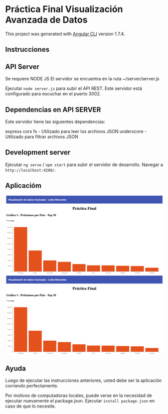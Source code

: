 # Práctica Final Visualización Avanzada de Datos

This project was generated with [Angular CLI](https://github.com/angular/angular-cli) version 1.7.4.

## Instrucciones

## API Server

Se requiere NODE JS 
El servidor se encuentra en la ruta ~/server/server.js

Ejecutar  ` node server.js ` para subir el API REST. Este servidor está configurado para escuchar en el puerto 3002.

## Dependencias en API SERVER

Este servidor tiene las siguientes dependencias:

express
cors
fs - Utilizado para leer los archivos JSON
underscore - Utilizado para filtrar archivos JSON


## Development server

Ejecutar `ng serve` /  `npm start` para subir el servidor de desarrollo. Navegar a `http://localhost:4200/`. 

## Aplicacióm

![Alt text](screenshots/grafico_1.png?raw=true "Gráfico #1:")
![Screenshot](screenshots/grafico_1.png)



## Ayuda

Luego de ejecutar las instrucciones anteriores, usted debe ser la aplicación corriendo perfectamente.

Por motivos de computadoras locales, puede verse en la necesidad de ejecutar nuevamente el package.json. Ejecutar `install package.json` en caso de que lo necesite.


